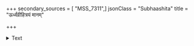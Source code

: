 +++
secondary_sources = [ "MSS_7311",]
jsonClass = "Subhaashita"
title = "ऊर्ध्वंव्रीहित्रयं मानम्"

+++

<details><summary>Text</summary>

ऊर्ध्वंव्रीहित्रयं मानम् अङ्गुलस्य निगद्यते।  
हस्तोऽपि हि समाख्यातश् चतुर्विशद्भिरङ्गुलैः॥
</details>
